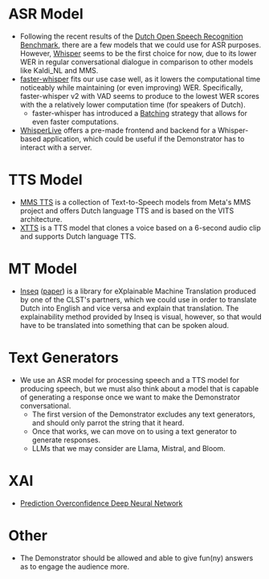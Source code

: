 # ASR Model
- Following the recent results of the [Dutch Open Speech Recognition Benchmark](https://opensource-spraakherkenning-nl.github.io/ASR_NL_results/), there are a few models that we could use for ASR purposes. However, [Whisper](https://github.com/linto-ai/whisper-timestamped) seems to be the first choice for now, due to its lower WER in regular conversational dialogue in comparison to other models like Kaldi_NL and MMS.
- [faster-whisper](https://github.com/SYSTRAN/faster-whisper/) fits our use case well, as it lowers the computational time noticeably while maintaining (or even improving) WER. Specifically, faster-whisper v2 with VAD seems to produce to the lowest WER scores with the a relatively lower computation time (for speakers of Dutch).
  - faster-whisper has introduced a [Batching](https://github.com/SYSTRAN/faster-whisper/pull/856) strategy that allows for even faster computations.
- [WhisperLive](https://github.com/collabora/WhisperLive) offers a pre-made frontend and backend for a Whisper-based application, which could be useful if the Demonstrator has to interact with a server.

# TTS Model
- [MMS TTS](https://huggingface.co/facebook/mms-tts-nld) is a collection of Text-to-Speech models from Meta's MMS project and offers Dutch language TTS and is based on the VITS architecture.
- [XTTS](https://huggingface.co/coqui/XTTS-v2) is a TTS model that clones a voice based on a 6-second audio clip and supports Dutch language TTS.

# MT Model
- [Inseq](https://github.com/inseq-team/inseq) ([paper](https://aclanthology.org/2023.acl-demo.40/)) is a library for eXplainable Machine Translation produced by one of the CLST's partners, which we could use in order to translate Dutch into English and vice versa and explain that translation. The explainability method provided by Inseq is visual, however, so that would have to be translated into something that can be spoken aloud.

# Text Generators
- We use an ASR model for processing speech and a TTS model for producing speech, but we must also think about a model that is capable of generating a response once we want to make the Demonstrator conversational.
  - The first version of the Demonstrator excludes any text generators, and should only parrot the string that it heard.
  - Once that works, we can move on to using a text generator to generate responses.
  - LLMs that we may consider are Llama, Mistral, and Bloom.

# XAI
- [Prediction Overconfidence Deep Neural Network](https://www.google.com/search?q=prediction+overconfidence+deep+neural+network)

# Other
- The Demonstrator should be allowed and able to give fun(ny) answers as to engage the audience more.